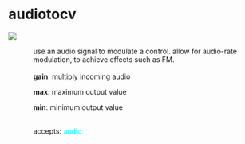 
<a name=audiotocv></a><br>
# <b>audiotocv</b>
<img src="../images/audiotocv.png"><br>
<div style="display:inline-block;margin-left:50px;">
use an audio signal to modulate a control. allow for audio-rate modulation, to achieve effects such as FM.<br/><br/>
<b>gain</b>: multiply incoming audio<br>

<b>max</b>: maximum output value<br>

<b>min</b>: minimum output value<br>

<br>accepts: <font color=cyan>audio</font> <br></div>
